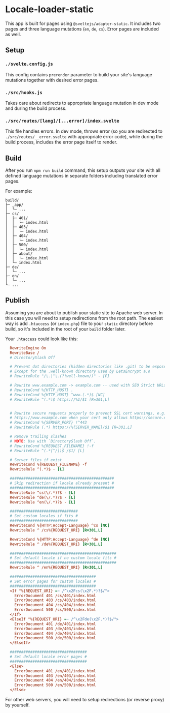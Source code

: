 # Locale-loader-static
This app is built for pages using `@sveltejs/adapter-static`. It includes two pages and three language mutations (`en`, `de`, `cs`). Error pages are included as well.

## Setup

### `./svelte.config.js`
This config contains `prerender` parameter to build your site's language mutations together with desired error pages.

### `./src/hooks.js`
Takes care about redirects to appropriate language mutation in dev mode and during the build process.

### `./src/routes/[lang]/[...error]/index.svelte`
This file handles errors. In dev mode, throws error (so you are redirected to `./src/routes/__error.svelte` with appropriate error code), while during the build process, includes the error page itself to render.

## Build
After you run `npm run build` command, this setup outputs your site with all defined language mutations in separate folders including translated error pages.

For example:
```
build/
├─ _app/
│  └– ...
├─ cs/
│  ├─ 401/
│  │  └– index.html
│  ├─ 403/
│  │  └– index.html
│  ├─ 404/
│  │  └– index.html
│  ├─ 500/
│  │  └– index.html
│  ├─ about/
│  │  └– index.html
│  └– index.html
├─ de/
│  └– ...
├─ en/
│  └– ...
└– ...
```

## Publish

Assuming you are about to publish your static site to Apache web server. In this case you will need to setup redirections from the root path. The easiest way is add `.htaccess` (or `index.php`) file to your `static` directory before build, so it's included in the root of your `build` folder later.

Your `.htaccess` could look like this:
```ini
  RewriteEngine On
  RewriteBase /
  # DirectorySlash Off

  # Prevent dot directories (hidden directories like .git) to be exposed to the public
  # Except for the .well-known directory used by LetsEncrypt a.o
  # RewriteRule "/\.|^\.(?!well-known/)" - [F]

  # Rewrite www.example.com -> example.com -- used with SEO Strict URLs plugin
  # RewriteCond %{HTTP_HOST} .
  # RewriteCond %{HTTP_HOST} ^www.(.*)$ [NC]
  # RewriteRule ^(.*)$ https://%1/$1 [R=301,L]


  # Rewrite secure requests properly to prevent SSL cert warnings, e.g. prevent 
  # https://www.example.com when your cert only allows https://secure.example.com
  # RewriteCond %{SERVER_PORT} !^443
  # RewriteRule (.*) https://%{SERVER_NAME}/$1 [R=301,L]

  # Remove trailing slashes
  # NOTE: Use with `DirectorySlash Off`.
  # RewriteCond %{REQUEST_FILENAME} !-f
  # RewriteRule ^(.*[^/])$ /$1/ [L]

  # Server files if exist
  RewriteCond %{REQUEST_FILENAME} -f
  RewriteRule ^(.*)$ - [L]

  ##############################################
  # Skip redirection if locale already present #
  ##############################################
  RewriteRule ^cs(\/.*)?$ - [L]
  RewriteRule ^de(\/.*)?$ - [L]
  RewriteRule ^en(\/.*)?$ - [L]

  ##############################
  # Set custom locales if fits #
  ##############################
  RewriteCond %{HTTP:Accept-Language} ^cs [NC]
  RewriteRule ^ /cs%{REQUEST_URI} [R=301,L]

  RewriteCond %{HTTP:Accept-Language} ^de [NC]
  RewriteRule ^ /de%{REQUEST_URI} [R=301,L]

  ###############################################
  # Set default locale if no custom locale fits #
  ###############################################
  RewriteRule ^ /en%{REQUEST_URI} [R=301,L]

  ######################################
  # Set error pages for custom locales #
  ######################################
  <If "%{REQUEST_URI} =~ /^\x2Fcs(\x2F.*)?$/">
    ErrorDocument 401 /cs/401/index.html
    ErrorDocument 403 /cs/403/index.html
    ErrorDocument 404 /cs/404/index.html
    ErrorDocument 500 /cs/500/index.html
  </If>
  <ElseIf "%{REQUEST_URI} =~ /^\x2Fde(\x2F.*)?$/">
    ErrorDocument 401 /de/401/index.html
    ErrorDocument 403 /de/403/index.html
    ErrorDocument 404 /de/404/index.html
    ErrorDocument 500 /de/500/index.html
  </ElseIf>

  ##################################
  # Set default locale error pages #
  ##################################
  <Else>
    ErrorDocument 401 /en/401/index.html
    ErrorDocument 403 /en/403/index.html
    ErrorDocument 404 /en/404/index.html
    ErrorDocument 500 /en/500/index.html
  </Else>
```

For other web servers, you will need to setup redirections (or reverse proxy) by yourself.